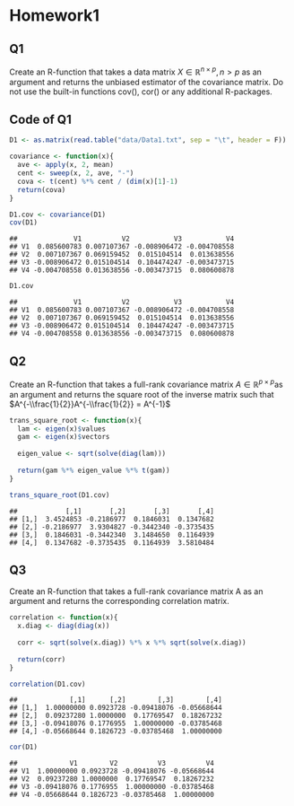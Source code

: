 Homework1
================

Q1
--

Create an R-function that takes a data matrix *X* ∈ ℝ<sup>*n* × *p*</sup>, *n* &gt; *p* as an argument and returns the unbiased estimator of the covariance matrix. Do not use the built-in functions cov(), cor() or any additional R-packages.

Code of Q1
----------

``` r
D1 <- as.matrix(read.table("data/Data1.txt", sep = "\t", header = F))

covariance <- function(x){
  ave <- apply(x, 2, mean)
  cent <- sweep(x, 2, ave, "-")
  cova <- t(cent) %*% cent / (dim(x)[1]-1)
  return(cova)
}

D1.cov <- covariance(D1)
cov(D1)
```

    ##              V1          V2           V3           V4
    ## V1  0.085600783 0.007107367 -0.008906472 -0.004708558
    ## V2  0.007107367 0.069159452  0.015104514  0.013638556
    ## V3 -0.008906472 0.015104514  0.104474247 -0.003473715
    ## V4 -0.004708558 0.013638556 -0.003473715  0.080600878

``` r
D1.cov
```

    ##              V1          V2           V3           V4
    ## V1  0.085600783 0.007107367 -0.008906472 -0.004708558
    ## V2  0.007107367 0.069159452  0.015104514  0.013638556
    ## V3 -0.008906472 0.015104514  0.104474247 -0.003473715
    ## V4 -0.004708558 0.013638556 -0.003473715  0.080600878

Q2
--

Create an R-function that takes a full-rank covariance matrix *A* ∈ ℝ<sup>*p* × *p*</sup>as an argument and returns the square root of the inverse matrix such that $A^{-\\frac{1}{2}}A^{-\\frac{1}{2}} = A^{-1}$

``` r
trans_square_root <- function(x){
  lam <- eigen(x)$values
  gam <- eigen(x)$vectors
  
  eigen_value <- sqrt(solve(diag(lam)))
  
  return(gam %*% eigen_value %*% t(gam))
}

trans_square_root(D1.cov)
```

    ##            [,1]       [,2]       [,3]       [,4]
    ## [1,]  3.4524853 -0.2186977  0.1846031  0.1347682
    ## [2,] -0.2186977  3.9304827 -0.3442340 -0.3735435
    ## [3,]  0.1846031 -0.3442340  3.1484650  0.1164939
    ## [4,]  0.1347682 -0.3735435  0.1164939  3.5810484

Q3
--

Create an R-function that takes a full-rank covariance matrix A as an argument and returns the corresponding correlation matrix.

``` r
correlation <- function(x){
  x.diag <- diag(diag(x))
  
  corr <- sqrt(solve(x.diag)) %*% x %*% sqrt(solve(x.diag))
  
  return(corr)
}

correlation(D1.cov)
```

    ##             [,1]      [,2]        [,3]        [,4]
    ## [1,]  1.00000000 0.0923728 -0.09418076 -0.05668644
    ## [2,]  0.09237280 1.0000000  0.17769547  0.18267232
    ## [3,] -0.09418076 0.1776955  1.00000000 -0.03785468
    ## [4,] -0.05668644 0.1826723 -0.03785468  1.00000000

``` r
cor(D1)
```

    ##             V1        V2          V3          V4
    ## V1  1.00000000 0.0923728 -0.09418076 -0.05668644
    ## V2  0.09237280 1.0000000  0.17769547  0.18267232
    ## V3 -0.09418076 0.1776955  1.00000000 -0.03785468
    ## V4 -0.05668644 0.1826723 -0.03785468  1.00000000
